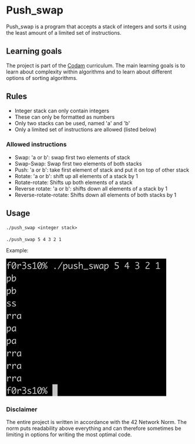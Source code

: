 # Push_swap

Push_swap is a program that accepts a stack of integers and sorts it using the least amount of a limited set of instructions. 

## Learning goals

The project is part of the [Codam](https://www.codam.nl/studying-at-codam) curriculum. 
The main learning goals is to learn about complexity within algorithms and to learn about different options of sorting algorithms.

## Rules

- Integer stack can only contain integers
- These can only be formatted as numbers
- Only two stacks can be used, named 'a' and 'b'
- Only a limited set of instructions are allowed (listed below)

### Allowed instructions
- Swap: 'a or b': swap first two elements of stack
- Swap-Swap: Swap first two elements of both stacks
- Push: 'a or b': take first element of stack and put it on top of other stack
- Rotate: 'a or b': shift up all elements of a stack by 1
- Rotate-rotate: Shifts up both elements of a stack
- Reverse rotate: 'a or b': shifts down all elements of a stack by 1
- Reverse-rotate-rotate: Shifts down all elements of both stacks by 1

## Usage

   ```console
  ./push_swap <integer stack>
  
  ./push_swap 5 4 3 2 1
   ```
Example:


 ![Example screenshot](/pics/screenshot.png)

### Disclaimer

The entire project is written in accordance with the 42 Network Norm. 
The norm puts readability above everything and can therefore sometimes be limiting in options for writing the most optimal code.
